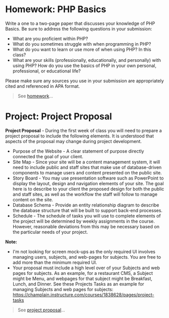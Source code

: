 # Homework: PHP Basics

Write a one to a two-page paper that discusses your knowledge of PHP Basics. Be sure to address the following questions in your submission:

- What are you proficient within PHP?
- What do you sometimes struggle with when programming in PHP?
- What do you want to learn or use more of when using PHP? In this class?
- What are your skills (professionally, educationally, and personally) with using PHP?  How do you use the basics of PHP in your own personal, professional, or educational life?

Please make sure any sources you use in your submission are appropriately cited and referenced in APA format.

> See [homework](https://git.vdm.dev/Llewellyn/WEBD-325-45/src/branch/master/week-01/homework)...

# Project: Project Proposal

**Project Proposal** - During the first week of class you will need to prepare a project proposal to include the following elements. It is understood that aspects of the proposal may change during project development.

- Purpose of the Website - A clear statement of purpose directly connected the goal of your client.
- Site Map - Since your site will be a content management system, it will need to include public and staff sites that make use of database-driven components to manage users and content presented on the public site.
- Story Board - You may use presentation software such as PowerPoint to display the layout, design and navigation elements of your site. The goal here is to describe to your client the proposed design for both the public and staff sites, as well as the workflow the staff will follow to manage content on the site.
- Database Schema - Provide an entity relationship diagram to describe the database structure that will be built to support back-end processes.
- Schedule - The schedule of tasks you will use to complete elements of the project will be determined by weekly assignments in the course. However, reasonable deviations from this may be necessary based on the particular needs of your project.

**Note:**

- I'm not looking for screen mock-ups as the only required UI involves managing users, subjects, and web-pages for subjects.  You are free to add more than the minimum required UI.
- Your proposal must include a high level over of your Subjects and web pages for subjects.  As an example, for a restaurant CMS, a Subject might be Menu, and webpages for that subject might be Breakfast, Lunch, and Dinner.  See these Projects Tasks as an example for managing Subjects and web pages for subjects: https://champlain.instructure.com/courses/1838628/pages/project-tasks

> See [project proposal](https://git.vdm.dev/Llewellyn/WEBD-325-45/src/branch/master/week-01/project)...

